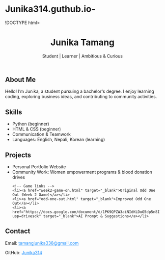 # Junika314.guthub.io-
!DOCTYPE html>
<html lang="en">
<head>
  <meta charset="UTF-8">
  <title>Junika Tamang Portfolio</title>

  <!-- Add this style -->
  <style>
    a {
      color: #1e90ff; /* bright blue */
      text-decoration: underline; /* underline */
    }

    a:hover {
      color: #ff6347; /* orange-red when hovering */
    }
  </style>
</head>
<body>
<header>
  <h1>Junika Tamang</h1> <!-- Your Name -->
  <p>Student | Learner | Ambitious & Curious</p> <!-- Short description -->
</header>

<section id="about">
  <h2>About Me</h2>
  <p>Hello! I’m Junika, a student pursuing a bachelor's degree. I enjoy learning coding, exploring business ideas, and contributing to community activities.</p>
</section>

<section id="skills">
  <h2>Skills</h2>
  <ul>
    <li>Python (beginner)</li>
    <li>HTML & CSS (beginner)</li>
    <li>Communication & Teamwork</li>
    <li>Languages: English, Nepali, Korean (learning)</li>
  </ul>
</section>

<section id="projects">
  <h2>Projects</h2>
  <ul>
    <li>Personal Portfolio Website</li>
    <li>Community Work: Women empowerment programs & blood donation drives</li>
    
    <!-- Game links -->
    <li><a href="week2-game-on.html" target="_blank">Original Odd One Out (Week 2 Game)</a></li>
    <li><a href="odd-one-out.html" target="_blank">Improved Odd One Out</a></li>
    <li><a href="https://docs.google.com/document/d/1PK9QPZW3aiNIdKLDoG5dp5n8IAqujl6xCcuCBwCNdjU/edit?usp=drivesdk" target="_blank">AI Prompt & Suggestions</a></li>
  </ul>
</section>

<section id="contact">
  <h2>Contact</h2>
  <p>Email: <a href="mailto: tamangjunika338@gmail.com">tamangjunika338@gmail.com</a></p>
  <p>GitHub: <a href="https://github.com/Junika314" target="_blank">Junika314</a></p>
</section>
